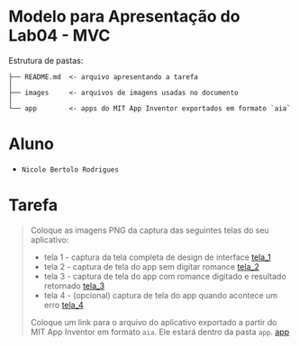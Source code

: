 # Modelo para Apresentação do Lab04 - MVC

Estrutura de pastas:

~~~
├── README.md  <- arquivo apresentando a tarefa
│
├── images     <- arquivos de imagens usadas no documento
│
└── app        <- apps do MIT App Inventor exportados em formato `aia`
~~~

# Aluno
* `Nicole Bertolo Rodrigues`

# Tarefa

> Coloque as imagens PNG da captura das seguintes telas do seu aplicativo:
> * tela 1 - captura da tela completa de design de interface
> [tela_1](images/tela_1.png)
> * tela 2 - captura de tela do app sem digitar romance
> [tela_2](images/tela_2.png)
> * tela 3 - captura de tela do app com romance digitado e resultado retornado
> [tela_3](images/tela_3.png)
> * tela 4 - (opcional) captura de tela do app quando acontece um erro
> [tela_4](images/tela_4.png)
>
> Coloque um link para o arquivo do aplicativo exportado a partir do MIT App Inventor em formato `aia`. Ele estará dentro da pasta `app`.
> [app](app/lab6.aia)